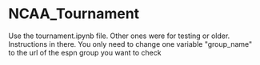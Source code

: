 # NCAA_Tournament

Use the tournament.ipynb file. Other ones were for testing or older. Instructions in there. You only need to change one variable "group_name" to the url of the espn group you want to check
